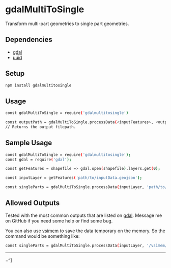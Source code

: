 # gdalMultiToSingle

Transform multi-part geometries to single part geometries.

## Dependencies

* [gdal](https://www.npmjs.com/package/gdal)
* [uuid](https://www.npmjs.com/package/uuid)

## Setup

```bash
npm install gdalmultitosingle
```

## Usage

```bash
const gdalMultiToSingle = require('gdalmultitosingle')

const outputPath = gdalMultiToSingle.processData(<inputFeatures>, <outputName>, <outputFormat>);
// Returns the output filepath.
```

## Sample Usage

```bash
const gdalMultiToSingle = require('gdalmultitosingle');
const gdal = require('gdal');

const getFeatures = shapefile => gdal.open(shapefile).layers.get(0);

const inputLayer = getFeatures('path/to/inputData.geojson');

const singleParts = gdalMultiToSingle.processData(inputLayer, 'path/to/outputData.shp', 'ESRI Shapefile');
```

## Allowed Outputs

Tested with the most common outputs that are listed on [gdal](https://www.npmjs.com/package/gdal). Message me on GitHub if you need some help or find some bug.

You can also use [vsimem](http://www.gdal.org/gdal_virtual_file_systems.html) to save the data temporary on the memory. So the command would be something like:

```bash
const singleParts = gdalMultiToSingle.processData(inputLayer, '/vsimem/temp_output.shp', 'ESRI Shapefile')
```

---

=^]
